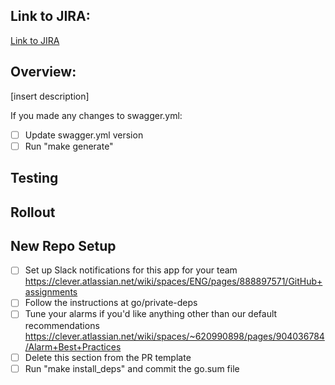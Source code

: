 ## Link to JIRA:
[Link to JIRA](url)

## Overview:
[insert description]

If you made any changes to swagger.yml:
- [ ] Update swagger.yml version
- [ ] Run "make generate"

## Testing

## Rollout

## New Repo Setup
- [ ] Set up Slack notifications for this app for your team https://clever.atlassian.net/wiki/spaces/ENG/pages/888897571/GitHub+assignments
- [ ] Follow the instructions at go/private-deps
- [ ] Tune your alarms if you'd like anything other than our default recommendations https://clever.atlassian.net/wiki/spaces/~620990898/pages/904036784/Alarm+Best+Practices
- [ ] Delete this section from the PR template
- [ ] Run "make install_deps" and commit the go.sum file
